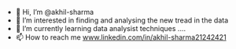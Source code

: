 - 👋 Hi, I’m @akhil-sharma
- 👀 I’m interested in finding and analysing  the new tread in the data
- 🌱 I’m currently learning data analysist techniques ....
- 📫 How to reach me  www.linkedin.com/in/akhil-sharma21242421


<!---
akhil-sha/akhil-sha is a ✨ special ✨ repository because its `README.md` (this file) appears on your GitHub profile.
You can click the Preview link to take a look at your changes.
--->
